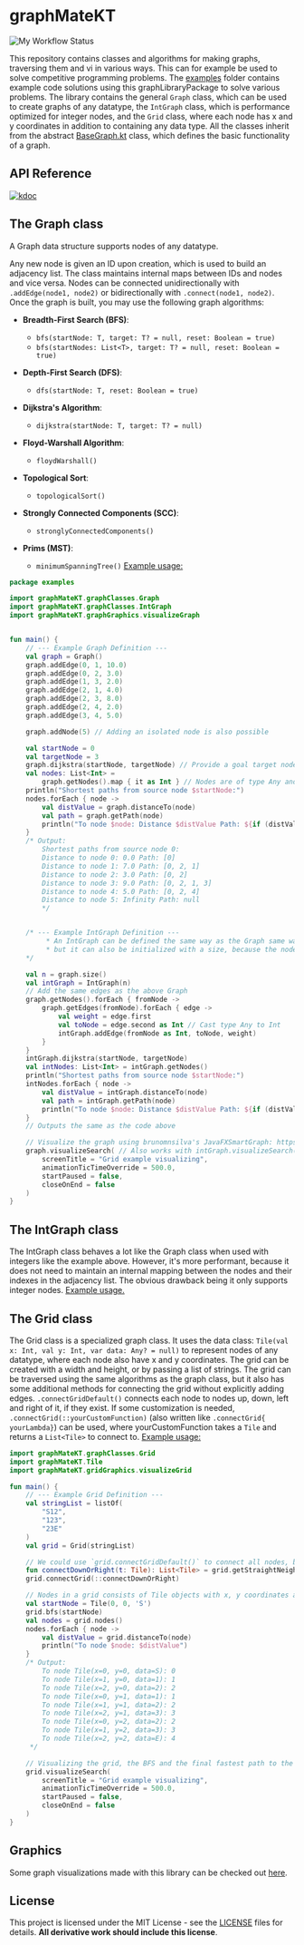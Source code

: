 # graphMateKT

![My Workflow Status](https://github.com/Norskeaksel/GraphMateKT/actions/workflows/ci.yml/badge.svg)

This repository contains classes and algorithms for making graphs, traversing them and vi in various ways.
This can for example be used to solve competitive programming problems.
The [examples](src/main/kotlin/graphMateKT/examples) folder contains example code solutions using this graphLibraryPackage to solve
various problems.
The library contains the general `Graph` class, which can be used to create graphs of any datatype,
the `IntGraph` class, which is performance optimized for integer nodes,
and the `Grid` class, where each node has x and y coordinates in addition to containing any data type.
All the classes inherit from the abstract [BaseGraph.kt](src/main/kotlin/graphMateKT/graphClasses/BaseGraph.kt)
class, which defines the basic functionality of a graph.

## API Reference

[![kdoc](https://img.shields.io/badge/kdoc-1.0.0-brightgreen)](https://norskeaksel.github.io/GraphMateKT)

## The Graph class

A Graph data structure supports nodes of any datatype.

Any new node is given an ID upon creation, which is used to build an adjacency list. The class maintains internal
maps between IDs and nodes and vice versa. Nodes can be connected unidirectionally with `.addEdge(node1, node2)`
or bidirectionally with `.connect(node1, node2)`.
Once the graph is built, you may use the following graph algorithms:

- **Breadth-First Search (BFS)**:
    - `bfs(startNode: T, target: T? = null, reset: Boolean = true)`
    - `bfs(startNodes: List<T>, target: T? = null, reset: Boolean = true)`

- **Depth-First Search (DFS)**:
    - `dfs(startNode: T, reset: Boolean = true)`

- **Dijkstra's Algorithm**:
    - `dijkstra(startNode: T, target: T? = null)`

- **Floyd-Warshall Algorithm**:
    - `floydWarshall()`

- **Topological Sort**:
    - `topologicalSort()`

- **Strongly Connected Components (SCC)**:
    - `stronglyConnectedComponents()`

- **Prims (MST)**:
    - `minimumSpanningTree()`
[Example usage:](src/main/kotlin/graphMateKT/examples/GraphExample.kt)

```kotlin
package examples

import graphMateKT.graphClasses.Graph
import graphMateKT.graphClasses.IntGraph
import graphMateKT.graphGraphics.visualizeGraph


fun main() {
    // --- Example Graph Definition ---
    val graph = Graph()
    graph.addEdge(0, 1, 10.0)
    graph.addEdge(0, 2, 3.0)
    graph.addEdge(1, 3, 2.0)
    graph.addEdge(2, 1, 4.0)
    graph.addEdge(2, 3, 8.0)
    graph.addEdge(2, 4, 2.0)
    graph.addEdge(3, 4, 5.0)

    graph.addNode(5) // Adding an isolated node is also possible

    val startNode = 0
    val targetNode = 3
    graph.dijkstra(startNode, targetNode) // Provide a goal target node to stop the search when the target is found
    val nodes: List<Int> =
        graph.getNodes().map { it as Int } // Nodes are of type Any and must therefore be casted to Int
    println("Shortest paths from source node $startNode:")
    nodes.forEach { node ->
        val distValue = graph.distanceTo(node)
        val path = graph.getPath(node)
        println("To node $node: Distance $distValue Path: ${if (distValue < Int.MAX_VALUE) path else null}")
    }
    /* Output:
        Shortest paths from source node 0:
        Distance to node 0: 0.0 Path: [0]
        Distance to node 1: 7.0 Path: [0, 2, 1]
        Distance to node 2: 3.0 Path: [0, 2]
        Distance to node 3: 9.0 Path: [0, 2, 1, 3]
        Distance to node 4: 5.0 Path: [0, 2, 4]
        Distance to node 5: Infinity Path: null
        */


    /* --- Example IntGraph Definition ---
         * An IntGraph can be defined the same way as the Graph same way as above,
         * but it can also be initialized with a size, because the nodes are integers values from 0 to n-1.
    */

    val n = graph.size()
    val intGraph = IntGraph(n)
    // Add the same edges as the above Graph
    graph.getNodes().forEach { fromNode ->
        graph.getEdges(fromNode).forEach { edge ->
            val weight = edge.first
            val toNode = edge.second as Int // Cast type Any to Int
            intGraph.addEdge(fromNode as Int, toNode, weight)
        }
    }
    intGraph.dijkstra(startNode, targetNode)
    val intNodes: List<Int> = intGraph.getNodes()
    println("Shortest paths from source node $startNode:")
    intNodes.forEach { node ->
        val distValue = intGraph.distanceTo(node)
        val path = intGraph.getPath(node)
        println("To node $node: Distance $distValue Path: ${if (distValue < Int.MAX_VALUE) path else null}")
    }
    // Outputs the same as the code above

    // Visualize the graph using brunomnsilva's JavaFXSmartGraph: https://github.com/brunomnsilva/JavaFXSmartGraph
    graph.visualizeSearch( // Also works with intGraph.visualizeSearch(
        screenTitle = "Grid example visualizing",
        animationTicTimeOverride = 500.0,
        startPaused = false,
        closeOnEnd = false
    )
}
```

## The IntGraph class

The IntGraph class behaves a lot like the Graph class when used with integers like the example above. However,
it's more performant, because it does not need to maintain an internal mapping between the nodes and their indexes in
the adjacency list. The obvious drawback being it only supports integer nodes.
[Example usage.](src/main/kotlin/graphMateKT/examples/GraphExample.kt)

## The Grid class

The Grid class is a specialized graph class. It uses the data class:
```Tile(val x: Int, val y: Int, var data: Any? = null)```
to represent nodes of any datatype, where each node also have x and y coordinates.
The grid can be created with a width and height, or by passing a list of strings.
The grid can be traversed using the same algorithms as the graph class,
but it also has some additional methods for connecting the grid without explicitly adding
edges. `.connectGridDefault()` connects each node to nodes up, down, left and right of it, if they exist.
If some customization is needed, `.connectGrid(::yourCustomFunction)` (also written like `.connectGrid{ yourLambda}`)
can be used, where yourCustomFunction takes a `Tile` and returns a `List<Tile>` to connect
to. [Example usage:](src/main/kotlin/graphMateKT/examples/GridExample.kt)

```kotlin
import graphMateKT.graphClasses.Grid
import graphMateKT.Tile
import graphMateKT.gridGraphics.visualizeGrid

fun main() {
    // --- Example Grid Definition ---
    val stringList = listOf(
        "S12",
        "123",
        "23E"
    )
    val grid = Grid(stringList)

    // We could use `grid.connectGridDefault()` to connect all nodes, but let's define a custom connection instead.
    fun connectDownOrRight(t: Tile): List<Tile> = grid.getStraightNeighbours(t).filter { it.x >= t.x || it.y > t.y }
    grid.connectGrid(::connectDownOrRight)

    // Nodes in a grid consists of Tile objects with x, y coordinates and data
    val startNode = Tile(0, 0, 'S')
    grid.bfs(startNode)
    val nodes = grid.nodes()
    nodes.forEach { node ->
        val distValue = grid.distanceTo(node)
        println("To node $node: $distValue")
    }
    /* Output:
        To node Tile(x=0, y=0, data=S): 0
        To node Tile(x=1, y=0, data=1): 1
        To node Tile(x=2, y=0, data=2): 2
        To node Tile(x=0, y=1, data=1): 1
        To node Tile(x=1, y=1, data=2): 2
        To node Tile(x=2, y=1, data=3): 3
        To node Tile(x=0, y=2, data=2): 2
        To node Tile(x=1, y=2, data=3): 3
        To node Tile(x=2, y=2, data=E): 4
     */

    // Visualizing the grid, the BFS and the final fastest path to the target
    grid.visualizeSearch(
        screenTitle = "Grid example visualizing",
        animationTicTimeOverride = 500.0,
        startPaused = false,
        closeOnEnd = false
    )
}

```

## Graphics

Some graph visualizations made with this library can be checked out
[here](https://github.com/Norskeaksel/GridGraphics/).

## License

This project is licensed under the MIT License - see the [LICENSE](LICENSE-AkselsGraphLibrary) files for details. **All derivative work should include this license**.
